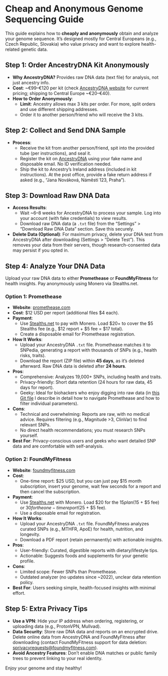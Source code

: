 # Cheap and Anonymous Genome Sequencing Guide    
This guide explains how to **cheaply and anonymously** obtain and analyze your genome sequence. It’s designed mostly for Central Europeans (e.g., Czech Republic, Slovakia) who value privacy and want to explore health-related genetic data.   
## Step 1: Order AncestryDNA Kit Anonymously   
- **Why AncestryDNA?** Provides raw DNA data (text file) for analysis, not just ancestry info.   
- **Cost**: ~€99–€120 per kit (check [AncestryDNA website](https://www.ancestry.com/) for current pricing; shipping to Central Europe ~€20–€40).   
- **How to Order Anonymously**:   
    - **Limit**: Ancestry allows max 3 kits per order. For more, split orders and use different shipping addresses.   
    - Order it to another person/friend who will receive the 3 kits.   
   
## Step 2: Collect and Send DNA Sample   
- **Process**:   
    - Receive the kit from another person/friend, spit into the provided tube (per instructions), and seal it.   
    - Register the kit on [AncestryDNA](https://www.ancestry.com/) using your fake name and disposable email. No ID verification needed.   
    - Ship the kit to Ancestry’s Ireland address (included in kit instructions). At the post office, provide a fake return address if asked (e.g., “Jana Nováková, Náměstí 123, Praha”).   
   
## Step 3: Download Raw DNA Data   
- **Access Results**:   
    - Wait ~6–8 weeks for AncestryDNA to process your sample. Log into your account (with fake credentials) to view results.   
    - Download raw DNA data (a `.txt`  file) from the “Settings” > “Download Raw DNA Data” section. Save this securely.   
- **Delete Data (Optional)**: For maximum privacy, delete your DNA test from AncestryDNA after downloading (Settings > “Delete Test”). This removes your data from their servers, though research-consented data may persist if you opted in.   
   
## Step 4: Analyze Your DNA Data   
Upload your raw DNA data to either **Promethease** or **FoundMyFitness** for health insights. Pay anonymously using Monero via Stealths.net.   
### Option 1: Promethease   
- **Website**:  [promethease.com](https://promethease.com/)   
- **Cost**: $12 USD per report (additional files $4 each).   
- **Payment**:   
    - Use [Stealths.net](https://stealths.net/)  to pay with Monero. Load $20+ to cover the $5 Stealths fee (e.g., $12 report + $5 fee = $17 total).   
    - Create a disposable email for Promethease registration.   
- **How It Works**:   
    - Upload your AncestryDNA `.txt`  file. Promethease matches it to SNPedia, generating a report with thousands of SNPs (e.g., health risks, traits).   
    - Download the report (ZIP file) within **45 days**, as it’s deleted afterward. Raw DNA data is deleted after **24 hours**.   
- **Pros**:   
    - Comprehensive: Analyzes 19,000+ SNPs, including health and traits.   
    - Privacy-friendly: Short data retention (24 hours for raw data, 45 days for report).   
    - Geeky: Ideal for biohackers who enjoy digging into raw data (in [this Git file](https://github.com/NodeVonHydra/Health-Medicine-Physiology-Interesting-Info/blob/main/Ancestry%20and%20Promethease%20-%20how%20to%20navigate.md) I describe in detail how to navigate Promethease and how to filter individual parameters).   
- **Cons**:   
    - Technical and overwhelming: Reports are raw, with no medical advice. Requires filtering (e.g., Magnitude >3, ClinVar) to find relevant SNPs.   
    - No direct health recommendations; you must research SNPs yourself.   
- **Best For**: Privacy-conscious users and geeks who want detailed SNP data and are comfortable with self-analysis.   
   
### Option 2: FoundMyFitness   
- **Website**:  [foundmyfitness.com](https://foundmyfitness.com/)   
- **Cost**:   
    - One-time report: $25 USD, but you can just pay $15 month subscription, insert your genome, wait few seconds for a report and then cancel the subscription.   
- **Payment**:   
    - Use [Stealths.net](https://stealths.net/) with Monero. Load $20 for the $15 plan ($15 + $5 fee) or $30 for the one-time report ($25 + $5 fee).   
    - Use a disposable email for registration.   
- **How It Works**:   
    - Upload your AncestryDNA `.txt`  file. FoundMyFitness analyzes curated SNPs (e.g., MTHFR, ApoE) for health, nutrition, and longevity.   
    - Download a PDF report (retain permanently) with actionable insights.   
- **Pros**:   
    - User-friendly: Curated, digestible reports with dietary/lifestyle tips.   
    - Actionable: Suggests foods and supplements for your genetic profile.   
- **Cons**:   
    - Limited scope: Fewer SNPs than Promethease.   
    - Outdated analyzer (no updates since ~2022), unclear data retention policy.   
- **Best For**: Users seeking simple, health-focused insights with minimal effort.   
   
## Step 5: Extra Privacy Tips   
- **Use a VPN**: Hide your IP address when ordering, registering, or uploading data (e.g., ProtonVPN, Mullvad).   
- **Data Security**: Store raw DNA data and reports on an encrypted drive. Delete online data from AncestryDNA and FoundMyFitness after downloading (contact FoundMyFitness support for data deletion: [sprivacyrequests@foundmyfitness.com](mailto:usprivacyrequests@foundmyfitness.com)).   
- **Avoid Ancestry Features**: Don’t enable DNA matches or public family trees to prevent linking to your real identity.   
   
   
Enjoy your genome and stay healthy!   
